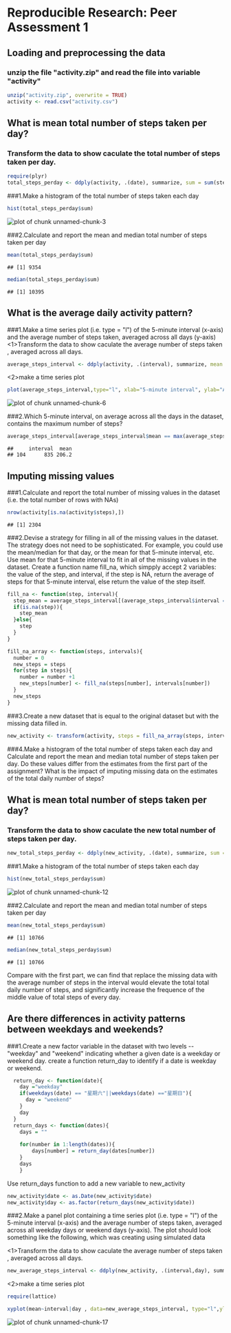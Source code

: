 # Reproducible Research: Peer Assessment 1


## Loading and preprocessing the data
### unzip the file "activity.zip" and read the file into variable "activity"

```r
unzip("activity.zip", overwrite = TRUE)
activity <- read.csv("activity.csv")
```

## What is mean total number of steps taken per day?
### Transform the data to show caculate the total number of steps taken per day.

```r
require(plyr)
total_steps_perday <- ddply(activity, .(date), summarize, sum = sum(steps, na.rm=TRUE))
```
###1.Make a histogram of the total number of steps taken each day

```r
hist(total_steps_perday$sum)
```

![plot of chunk unnamed-chunk-3](figure/unnamed-chunk-3.png) 

###2.Calculate and report the mean and median total number of steps taken per day

```r
mean(total_steps_perday$sum)
```

```
## [1] 9354
```

```r
median(total_steps_perday$sum)
```

```
## [1] 10395
```

## What is the average daily activity pattern?
###1.Make a time series plot (i.e. type = "l") of the 5-minute interval (x-axis) and the average number of steps taken, averaged across all days (y-axis)
<1>Transform the data to show caculate the average number of steps taken , averaged across all days.

```r
average_steps_interval <- ddply(activity, .(interval), summarize, mean = mean(steps, na.rm=TRUE))
```
<2>make a time series plot

```r
plot(average_steps_interval,type="l", xlab="5-minute interval", ylab="Average number of steps")
```

![plot of chunk unnamed-chunk-6](figure/unnamed-chunk-6.png) 

###2.Which 5-minute interval, on average across all the days in the dataset, contains the maximum number of steps?

```r
average_steps_interval[average_steps_interval$mean == max(average_steps_interval$mean),]
```

```
##     interval  mean
## 104      835 206.2
```

## Imputing missing values
###1.Calculate and report the total number of missing values in the dataset (i.e. the total number of rows with NAs)

```r
nrow(activity[is.na(activity$steps),])
```

```
## [1] 2304
```

###2.Devise a strategy for filling in all of the missing values in the dataset. The strategy does not need to be sophisticated. For example, you could use the mean/median for that day, or the mean for that 5-minute interval, etc.
Use mean for that 5-minute interval to fit in all of the missing values in the dataset.
Create a function name fill_na, which simpply accept 2 variables: the value of the step, and interval, if the step is NA, return the average of steps for that 5-minute interval, else return the value of the step itself.


```r
fill_na <- function(step, interval){
  step_mean = average_steps_interval[(average_steps_interval$interval == interval),"mean"]
  if(is.na(step)){
    step_mean
  }else{
    step 
  }
}

fill_na_array <- function(steps, intervals){
  number = 0
  new_steps = steps
  for(step in steps){
    number = number +1
    new_steps[number] <- fill_na(steps[number], intervals[number])
  }
  new_steps
}
```

###3.Create a new dataset that is equal to the original dataset but with the missing data filled in.

```r
new_activity <- transform(activity, steps = fill_na_array(steps, interval))
```

###4.Make a histogram of the total number of steps taken each day and Calculate and report the mean and median total number of steps taken per day. Do these values differ from the estimates from the first part of the assignment? What is the impact of imputing missing data on the estimates of the total daily number of steps?
## What is mean total number of steps taken per day?
### Transform the data to show caculate the new total number of steps taken per day.

```r
new_total_steps_perday <- ddply(new_activity, .(date), summarize, sum = sum(steps, na.rm=TRUE))
```
###1.Make a histogram of the total number of steps taken each day

```r
hist(new_total_steps_perday$sum)
```

![plot of chunk unnamed-chunk-12](figure/unnamed-chunk-12.png) 

###2.Calculate and report the mean and median total number of steps taken per day

```r
mean(new_total_steps_perday$sum)
```

```
## [1] 10766
```

```r
median(new_total_steps_perday$sum)
```

```
## [1] 10766
```
Compare with the first part, we can find that replace the missing data with the average number of steps in the interval would elevate the total total daily number of steps, and significantly increase the frequence of the middle value of total steps of every day.

## Are there differences in activity patterns between weekdays and weekends?
###1.Create a new factor variable in the dataset with two levels -- "weekday" and "weekend" indicating whether a given date is a weekday or weekend day.
create a function return_day to identify if a date is weekday or weekend.

```r
  return_day <- function(date){
    day ="weekday"
    if(weekdays(date) == "星期六"||weekdays(date) =="星期日"){
      day = "weekend"
    }
    day
  }
  return_days <- function(dates){
    days = ""
    
    for(number in 1:length(dates)){
        days[number] = return_day(dates[number])
    }
    days
    }
```

Use return_days function to add a new variable to new_activity


```r
new_activity$date <- as.Date(new_activity$date)
new_activity$day <- as.factor(return_days(new_activity$date))
```

###2.Make a panel plot containing a time series plot (i.e. type = "l") of the 5-minute interval (x-axis) and the average number of steps taken, averaged across all weekday days or weekend days (y-axis). The plot should look something like the following, which was creating using simulated data

<1>Transform the data to show caculate the average number of steps taken , averaged across all days.

```r
new_average_steps_interval <- ddply(new_activity, .(interval,day), summarize, mean = mean(steps, na.rm=TRUE))
```

<2>make a time series plot

```r
require(lattice)

xyplot(mean~interval|day , data=new_average_steps_interval, type="l",ylab="number of steps")
```

![plot of chunk unnamed-chunk-17](figure/unnamed-chunk-17.png) 
